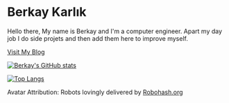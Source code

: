# Berkay Karlık

Hello there,
My name is Berkay and I'm a computer engineer. Apart my day job I do side projets and then add them here to improve myself.

[Visit My Blog](https://berkaykarlik.github.io/berkayKarlik/)

[![Berkay's GitHub stats](https://github-readme-stats.vercel.app/api?username=berkayKarlik&theme=dark&show_icons=true)](https://github.com/anuraghazra/github-readme-stats)

[![Top Langs](https://github-readme-stats.vercel.app/api/top-langs/?username=berkayKarlik&theme=dark&layout=compact)](https://github.com/anuraghazra/github-readme-stats)


Avatar Attribution: Robots lovingly delivered by [Robohash.org](https://robohash.org/)
